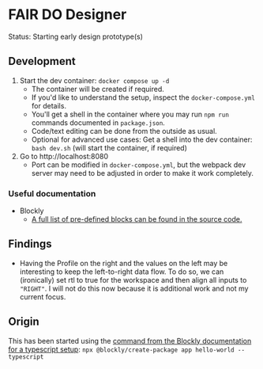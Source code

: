 # FAIR DO Designer

Status: Starting early design prototype(s)

## Development

1. Start the dev container: `docker compose up -d`
    - The container will be created if required.
    - If you'd like to understand the setup, inspect the `docker-compose.yml` for details.
    - You'll get a shell in the container where you may run `npm run` commands documented in `package.json`.
    - Code/text editing can be done from the outside as usual.
    - Optional for advanced use cases: Get a shell into the dev container: `bash dev.sh` (will start the container, if required)
2. Go to http://localhost:8080
    - Port can be modified in `docker-compose.yml`, but the webpack dev server may need to be adjusted in order to make it work completely.

### Useful documentation

- Blockly
    - [A full list of pre-defined blocks can be found in the source code.](https://github.com/google/blockly/tree/develop/blocks)

## Findings

- Having the Profile on the right and the values on the left may be interesting to keep the left-to-right data flow. To do so, we can (ironically) set rtl to true for the workspace and then align all inputs to `"RIGHT"`. I will not do this now because it is additional work and not my current focus.

## Origin

This has been started using the [command from the Blockly documentation for a typescript setup](https://developers.google.com/blockly/guides/get-started/get-the-code): `npx @blockly/create-package app hello-world --typescript`
